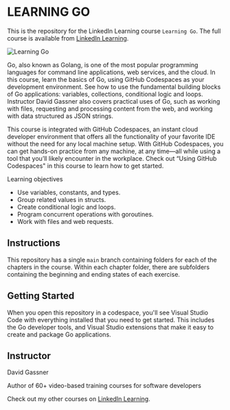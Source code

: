 # LEARNING GO
This is the repository for the LinkedIn Learning course `Learning Go`. The full course is available from [LinkedIn Learning][lil-course-url].

![Learning Go][lil-thumbnail-url] 

Go, also known as Golang, is one of the most popular programming languages for command line applications, web services, and the cloud. In this course, learn the basics of Go, using GitHub Codespaces as your development environment. See how to use the fundamental building blocks of Go applications: variables, collections, conditional logic and loops. Instructor David Gassner also covers practical uses of Go, such as working with files, requesting and processing content from the web, and working with data structured as JSON strings.

This course is integrated with GitHub Codespaces, an instant cloud developer environment that offers all the functionality of your favorite IDE without the need for any local machine setup. With GitHub Codespaces, you can get hands-on practice from any machine, at any time—all while using a tool that you’ll likely encounter in the workplace. Check out “Using GitHub Codespaces" in this course to learn how to get started.

Learning objectives
- Use variables, constants, and types.
- Group related values in structs.
- Create conditional logic and loops.
- Program concurrent operations with goroutines.
- Work with files and web requests.

## Instructions
This repository has a single `main` branch containing folders for each of the chapters in the course. Within each chapter folder, there are subfolders containing the beginning and ending states of each exercise.

## Getting Started
When you open this repository in a codespace, you'll see Visual Studio Code with everything installed that you need to get started. This includes the Go developer tools, and Visual Studio extensions that make it easy to create and package Go applications.

## Instructor

David Gassner

Author of 60+ video-based training courses for software developers



                            

Check out my other courses on [LinkedIn Learning](https://www.linkedin.com/learning/instructors/david-gassner?u=104).

[0]: # (Replace these placeholder URLs with actual course URLs)

[lil-course-url]: https://www.linkedin.com/learning/learning-go-24516285
[lil-thumbnail-url]: https://media.licdn.com/dms/image/v2/D4D0DAQHpcqqZSnIIGA/learning-public-crop_675_1200/learning-public-crop_675_1200/0/1734739307620?e=2147483647&v=beta&t=5yJ-PaUnqNGgtFjfMWjbZSznLIIWGPkrggBeE7FHgYk


